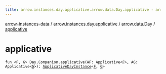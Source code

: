 ```yaml
---
title: arrow.instances.day.applicative.arrow.data.Day.applicative - arrow-instances-data
---
```


[arrow-instances-data](../../index.html) / [arrow.instances.day.applicative](../index.html) / [arrow.data.Day](index.html) / [applicative](./applicative.html)

# applicative

`fun <F, G> Day.Companion.applicative(AF: Applicative<`[`F`](applicative.html#F)`>, AG: Applicative<`[`G`](applicative.html#G)`>): `[`ApplicativeDayInstance`](../../arrow.instances/-applicative-day-instance/index.html)`<`[`F`](applicative.html#F)`, `[`G`](applicative.html#G)`>`